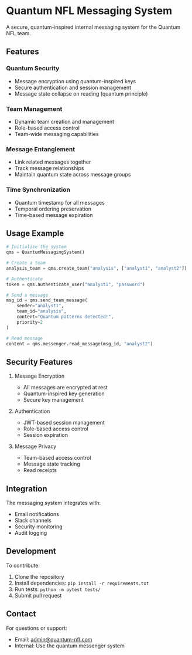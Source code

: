 # Quantum NFL Messaging System

A secure, quantum-inspired internal messaging system for the Quantum NFL team.

## Features

### Quantum Security
- Message encryption using quantum-inspired keys
- Secure authentication and session management
- Message state collapse on reading (quantum principle)

### Team Management
- Dynamic team creation and management
- Role-based access control
- Team-wide messaging capabilities

### Message Entanglement
- Link related messages together
- Track message relationships
- Maintain quantum state across message groups

### Time Synchronization
- Quantum timestamp for all messages
- Temporal ordering preservation
- Time-based message expiration

## Usage Example

```python
# Initialize the system
qms = QuantumMessagingSystem()

# Create a team
analysis_team = qms.create_team("analysis", ["analyst1", "analyst2"])

# Authenticate
token = qms.authenticate_user("analyst1", "password")

# Send a message
msg_id = qms.send_team_message(
    sender="analyst1",
    team_id="analysis",
    content="Quantum patterns detected!",
    priority=2
)

# Read message
content = qms.messenger.read_message(msg_id, "analyst2")
```

## Security Features

1. Message Encryption
   - All messages are encrypted at rest
   - Quantum-inspired key generation
   - Secure key management

2. Authentication
   - JWT-based session management
   - Role-based access control
   - Session expiration

3. Message Privacy
   - Team-based access control
   - Message state tracking
   - Read receipts

## Integration

The messaging system integrates with:
- Email notifications
- Slack channels
- Security monitoring
- Audit logging

## Development

To contribute:
1. Clone the repository
2. Install dependencies: `pip install -r requirements.txt`
3. Run tests: `python -m pytest tests/`
4. Submit pull request

## Contact

For questions or support:
- Email: admin@quantum-nfl.com
- Internal: Use the quantum messenger system
